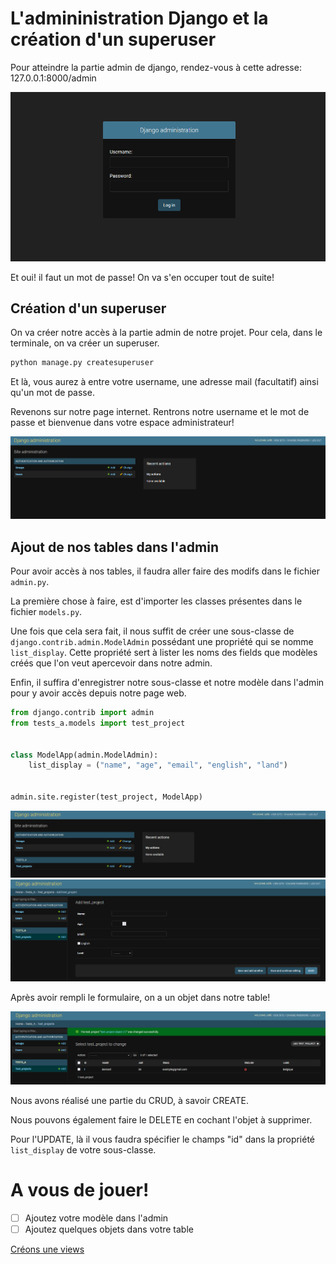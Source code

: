 # L'admininistration Django et la création d'un superuser

Pour atteindre la partie admin de django, rendez-vous à cette adresse: 127.0.0.1:8000/admin 

![admin](../img/admin.png)

Et oui! il faut un mot de passe! On va s'en occuper tout de suite! 

## Création d'un superuser

On va créer notre accès à la partie admin de notre projet. Pour cela, dans le terminale, on va créer un superuser.

````python
python manage.py createsuperuser
````

Et là, vous aurez à entre votre username, une adresse mail (facultatif) ainsi qu'un mot de passe. 

Revenons sur notre page internet. Rentrons notre username et le mot de passe et bienvenue dans votre espace administrateur! 

![django-admin](../img/admin_django.png)

## Ajout de nos tables dans l'admin

Pour avoir accès à nos tables, il faudra aller faire des modifs dans le fichier `admin.py`.

La première chose à faire, est d'importer les classes présentes dans le fichier `models.py`. 

Une fois que cela sera fait, il nous suffit de créer une sous-classe de `django.contrib.admin.ModelAdmin` possédant une propriété qui se nomme `list_display`. Cette propriété sert à lister les noms des fields que modèles créés que l'on veut apercevoir dans notre admin.

Enfin, il suffira d'enregistrer notre sous-classe et notre modèle dans l'admin pour y avoir accès depuis notre page web. 

````python
from django.contrib import admin
from tests_a.models import test_project


class ModelApp(admin.ModelAdmin):
    list_display = ("name", "age", "email", "english", "land")


admin.site.register(test_project, ModelApp)
````

![admin_table](../img/admin_table.png)
![](../img/admin_add.png)

Après avoir rempli le formulaire, on a un objet dans notre table! 

![](../img/add_object.png)

Nous avons réalisé une partie du CRUD, à savoir CREATE. 

Nous pouvons également faire le DELETE en cochant l'objet à supprimer. 

Pour l'UPDATE, là il vous faudra spécifier le champs "id" dans la propriété `list_display` de votre sous-classe. 

# A vous de jouer! 

- [ ] Ajoutez votre modèle dans l'admin
- [ ] Ajoutez quelques objets dans votre table

[Créons une views](https://github.com/CalcagnoLoic/workshop_python/blob/main/2.Framework_django/05.views.md)
